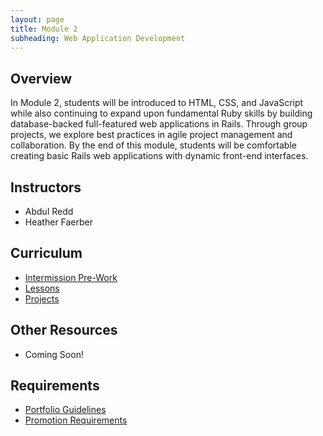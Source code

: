 ```yaml
---
layout: page
title: Module 2
subheading: Web Application Development
---
```


## Overview

In Module 2, students will be introduced to HTML, CSS, and JavaScript while also continuing to expand upon fundamental Ruby skills by building database-backed full-featured web applications in Rails. Through group projects, we explore best practices in agile project management and collaboration. By the end of this module, students will be comfortable creating basic Rails web applications with dynamic front-end interfaces.

## Instructors

- Abdul Redd
- Heather Faerber

## Curriculum

- [Intermission Pre-Work](./intermission_work)
- [Lessons](./lessons)
- [Projects](./projects)

## Other Resources

- Coming Soon!

## Requirements

- [Portfolio Guidelines](./requirements/portfolio_guidelines)
- [Promotion Requirements](./requirements/promotion_requirements)
